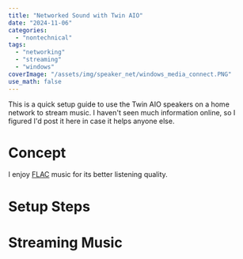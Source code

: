 ```yaml
---
title: "Networked Sound with Twin AIO"
date: "2024-11-06"
categories:
  - "nontechnical"
tags:
  - "networking"
  - "streaming"
  - "windows"
coverImage: "/assets/img/speaker_net/windows_media_connect.PNG"
use_math: false
---
```


This is a quick setup guide to use the Twin AIO speakers on a home network to stream music. I haven't seen much information online, so I figured I'd post it here in case it helps anyone else.

# Concept

I enjoy [FLAC](https://www.whathifi.com/advice/mp3-aac-wav-flac-all-the-audio-file-formats-explained) music for its better listening quality. 

# Setup Steps

# Streaming Music